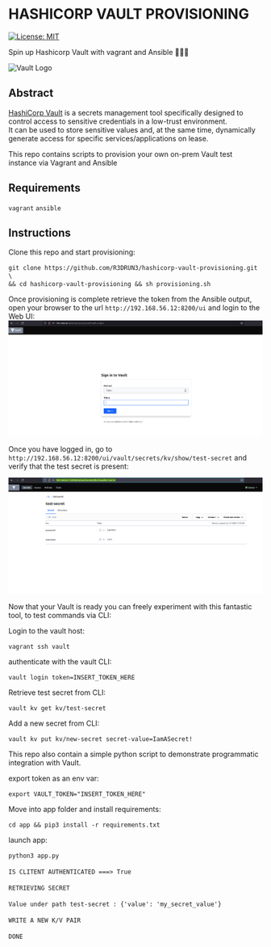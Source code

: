 # HASHICORP VAULT PROVISIONING
[![License: MIT](https://img.shields.io/badge/License-MIT-yellow.svg)](https://opensource.org/licenses/MIT)



Spin up Hashicorp Vault with vagrant and Ansible 🔐🔐🔐

<img width="300" alt="Vault Logo" src="https://github.com/hashicorp/vault/blob/f22d202cde2018f9455dec755118a9b84586e082/Vault_PrimaryLogo_Black.png">

## Abstract
[HashiCorp Vault](https://www.vaultproject.io/) is a secrets management tool specifically designed to control access to sensitive credentials in a low-trust environment. 
<br>
It can be used to store sensitive values and, at the same time, dynamically generate access for specific services/applications on lease.

This repo contains scripts to provision your own on-prem Vault test instance via Vagrant and Ansible

## Requirements
`vagrant` `ansible`

## Instructions
Clone this repo and start provisioning:

```console
git clone https://github.com/R3DRUN3/hashicorp-vault-provisioning.git \
&& cd hashicorp-vault-provisioning && sh provisioning.sh
```

Once provisioning is complete retrieve the token from the Ansible output, open your browser to the url `http://192.168.56.12:8200/ui`
and login to the Web UI:
![alt_text](https://github.com/R3DRUN3/hashicorp-vault-provisioning/blob/main/images/vault-login.png)

Once you have logged in, go to `http://192.168.56.12:8200/ui/vault/secrets/kv/show/test-secret`
and verify that the test secret is present:

![alt_text](https://github.com/R3DRUN3/hashicorp-vault-provisioning/blob/main/images/test-secret.png)

Now that your Vault is ready you can freely experiment with this fantastic tool, to test commands via CLI:

Login to the vault host:

```console
vagrant ssh vault
```
authenticate with the vault CLI:

```console
vault login token=INSERT_TOKEN_HERE
```
Retrieve test secret from CLI:
```console
vault kv get kv/test-secret
```

Add a new secret from CLI:
```console
vault kv put kv/new-secret secret-value=IamASecret!
```

This repo also contain a simple python script to demonstrate programmatic  integration with Vault.

export token as an env var:
```console
export VAULT_TOKEN="INSERT_TOKEN_HERE"
```
Move into app folder and install requirements:
```console
cd app && pip3 install -r requirements.txt
```
launch app:
```console
python3 app.py

IS CLITENT AUTHENTICATED ===> True

RETRIEVING SECRET

Value under path test-secret : {'value': 'my_secret_value'}

WRITE A NEW K/V PAIR

DONE
```
